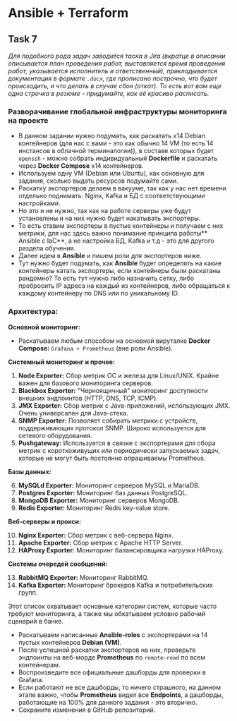 # Ansible + Terraform

## **Task 7**

_Для подобного рода задач заводится таска в Jira (вкратце в описании описывается план проведения работ, выставляется время проведения работ, указывается исполнитель и ответственный), прикладывается документация в формате `.docx`, где прописано построчно, что будет происходить, и что делать в случае сбоя (откат). То есть вот вам еще одна строчка в резюме - придумайте, как её красиво расписать._

### Разворачивание глобальной инфраструктуры мониторинга на проекте

- В данном задании нужно подумать, как раскатать x14 Debian контейнеров (для нас с вами - это как обычно 14 VM (то есть 14 инстансов в облачной терминалогии)), в составе которых будет `openssh` - можно собрать индивидуальный **Dockerfile** и раскатать через **Docker Compose** x14 контейнеров.
- Используем одну VM (Debian или Ubuntu), как основную для задания, сколько выдать ресурсов подумайте сами. 
- Раскатку экспортеров делаем в вакууме, так как у нас нет времени отдельно поднимать: Nginx, Kafka и БД с соответствующими настройками.
 - Но это и не нужно, так как на работе серверы уже будут установлены и на них нужно будет накатывать экспортеры.
 - То есть ставим экспортеры в пустые контейнеры и получаем с них метрики, для нас здесь важно понимание принципа работы** Ansible с IaC**, а не настройка БД, Kafka и т.д - это для другого раздела обучения.
- Далее идем в **Ansible** и пишем роли для экспортеров ниже.
- Тут нужно будет подумать, как **Ansible** будет определять на какие контейнеры катать экспортеры, если контейнеры были раскатаны рандомно? То есть тут нужно либо назначить сетку, либо пробросить IP адреса на каждый из контейнеров, либо обращаться к каждому контейнеру по DNS или по уникальному ID.


### Архитектура:

  **Основной мониторинг:**
  - Раскатываем любым способом на основной вируталке **Docker Compose:** `Grafana + Prometheus` (вне роли Ansible). 

  **Системный мониторинг и прочее:**
  
  1. **Node Exporter:** Сбор метрик ОС и железа для Linux/UNIX. Крайне важен для базового мониторинга серверов.
  2. **Blackbox Exporter:** "Черноящичный" мониторинг доступности внешних эндпоинтов (HTTP, DNS, TCP, ICMP).
  3. **JMX Exporter:** Сбор метрик с Java-приложений, использующих JMX. Очень универсален для Java-стека.
  4. **SNMP Exporter:** Позволяет собирать метрики с устройств, поддерживающих протокол SNMP. Широко используется для сетевого оборудования.
  5. **Pushgateway:** Используется в связке с экспортерами для сбора метрик с короткоживущих или периодически запускаемых задач, которые не могут быть постоянно опрашиваемы Prometheus.
  
  **Базы данных:**
  
  6.  **MySQLd Exporter:** Мониторинг серверов MySQL и MariaDB.
  7.  **Postgres Exporter:** Мониторинг баз данных PostgreSQL.
  8.  **MongoDB Exporter:** Мониторинг серверов MongoDB.
  9.  **Redis Exporter:** Мониторинг Redis key-value store.
  
  **Веб-серверы и прокси:**
  
  10. **Nginx Exporter:** Сбор метрик с веб-сервера Nginx.
  11. **Apache Exporter:** Сбор метрик с Apache HTTP Server.
  12. **HAProxy Exporter:** Мониторинг балансировщика нагрузки HAProxy.
  
  **Системы очередей сообщений:**
  
  13. **RabbitMQ Exporter:** Мониторинг RabbitMQ.
  14. **Kafka Exporter:** Мониторинг брокеров Kafka и потребительских групп.

Этот список охватывает основные категории систем, которые часто требуют мониторинга, а также мы обкатываем условно рабочий сценарий в банке.

- Раскатываем написанные **Ansible-roles** с экспортерами на 14 пустых контейнеров **Debian (VM)**.
- После успешной раскатки экспортеров на них, проверьте эндпоинты на веб-морде **Prometheus** по `remote-read` по всем контейнерам.
- Воспроизведите все официальные дашборды для проверки в Grafana.
 - Если работают не все дашборды, то ничего страшного, на данном этапе важно, чтобы **Prometheus** видел все **Endpoints**, а дашборды, работающие на 100% для данного задания - это вторично.
- Сохраните изменения в GitHub репозиторий.
